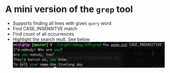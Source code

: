 # A mini version of the `grep` tool
- Supports finding all lines with given `query` word
- Find CASE_INSENSITVE match
- Find count of all occurrences
- Highlight the search reult. See below
![highlight for search result](https://github.com/addityasingh/learn-rust/blob/master/minigrep/images/syntax-highlight.png)
